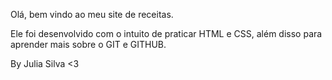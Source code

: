 Olá, bem vindo ao meu site de receitas.

Ele foi desenvolvido com o intuito de praticar HTML e CSS, além disso
para aprender mais sobre o GIT e GITHUB.


By Julia Silva <3

